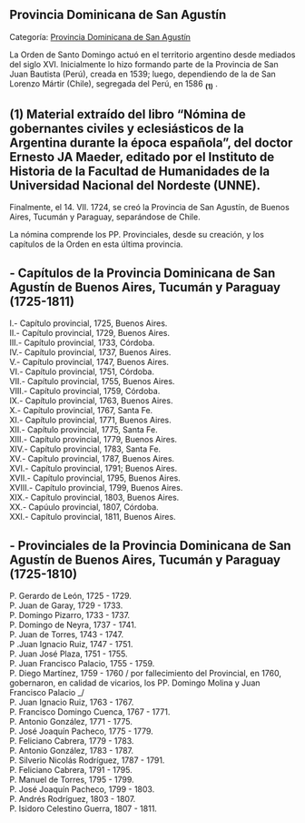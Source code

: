 ## Provincia Dominicana de San Agustín

Categoría: [Provincia Dominicana de San Agustín](http://descubrircorrientes.com.ar/2012/index.php/3101-cronologias/cronologias-del-periodo-colonial/nomina-de-autoridades-eclesiasticas/concilios-arquidiocesanos-y-sinodos-diocesanos/provincia-dominicana-de-san-agustin)

La Orden de Santo Domingo actuó en el territorio argentino desde mediados del siglo XVI. Inicialmente lo hizo formando parte de la Provincia de San Juan Bautista (Perú), creada en 1539; luego, dependiendo de la de San Lorenzo Mártir (Chile), segregada del Perú, en 1586 <sub><strong><span><span>(1)</span></span></strong></sub> .

## **(1)** Material extraído del libro “Nómina de gobernantes civiles y eclesiásticos de la Argentina durante la época española”, del doctor Ernesto JA Maeder, editado por el Instituto de Historia de la Facultad de Humanidades de la Universidad Nacional del Nordeste (UNNE).

Finalmente, el 14. VII. 1724, se creó la Provincia de San Agustín, de Buenos Aires, Tucumán y Paraguay, separándose de Chile.

La nómina comprende los PP. Provinciales, desde su creación, y los capítulos de la Orden en esta última provincia.

## **\- Capítulos de la Provincia Dominicana de San Agustín de Buenos Aires, Tucumán y Paraguay (1725-1811)**

I.- Capítulo provincial, 1725, Buenos Aires.  
II.- Capítulo provincial, 1729, Buenos Aires.  
III.- Capítulo provincial, 1733, Córdoba.  
IV.- Capítulo provincial, 1737, Buenos Aires.  
V.- Capítulo provincial, 1747, Buenos Aires.  
VI.- Capítulo provincial, 1751, Córdoba.  
VII.- Capítulo provincial, 1755, Buenos Aires.  
VIII.- Capítulo provincial, 1759, Córdoba.  
IX.- Capítulo provincial, 1763, Buenos Aires.  
X.- Capítulo provincial, 1767, Santa Fe.  
XI.- Capítulo provincial, 1771, Buenos Aires.  
XII.- Capítulo provincial, 1775, Santa Fe.  
XIII.- Capítulo provincial, 1779, Buenos Aires.  
XIV.- Capítulo provincial, 1783, Santa Fe.  
XV.- Capítulo provincial, 1787, Buenos Aires.  
XVI.- Capítulo provincial, 1791; Buenos Aires.  
XVII.- Capítulo provincial, 1795, Buenos Aires.  
XVIII.- Capítulo provincial, 1799, Buenos Aires.  
XIX.- Capítulo provincial, 1803, Buenos Aires.  
XX.- Capúulo provincial, 1807, Córdoba.  
XXI.- Capítulo provincial, 1811, Buenos Aires.

## **\- Provinciales de la Provincia Dominicana de San Agustín de Buenos Aires, Tucumán y Paraguay (1725-1810)**

P. Gerardo de León, 1725 - 1729.  
P. Juan de Garay, 1729 - 1733.  
P. Domingo Pizarro, 1733 - 1737.  
P. Domingo de Neyra, 1737 - 1741.  
P. Juan de Torres, 1743 - 1747.  
P .Juan Ignacio Ruiz, 1747 - 1751.  
P. Juan José Plaza, 1751 - 1755.  
P. Juan Francisco Palacio, 1755 - 1759.  
P. Diego Martínez, 1759 - 1760 / por fallecimiento del Provincial, en 1760, gobernaron, en calidad de vicarios, los PP. Domingo Molina y Juan Francisco Palacio \_/  
P. Juan Ignacio Ruiz, 1763 - 1767.  
P. Francisco Domingo Cuenca, 1767 - 1771.  
P. Antonio González, 1771 - 1775.  
P. José Joaquín Pacheco, 1775 - 1779.  
P. Feliciano Cabrera, 1779 - 1783.  
P. Antonio González, 1783 - 1787.  
P. Silverio Nicolás Rodríguez, 1787 - 1791.  
P. Feliciano Cabrera, 1791 - 1795.  
P. Manuel de Torres, 1795 - 1799.  
P. José Joaquín Pacheco, 1799 - 1803.  
P. Andrés Rodríguez, 1803 - 1807.  
P. Isidoro Celestino Guerra, 1807 - 1811.